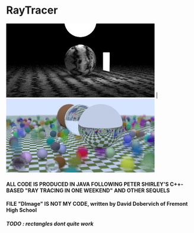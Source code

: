 # RayTracer

![](https://raw.githubusercontent.com/AKris0090/RayTracer/main/24lightImage.jpg?raw=true)  |  ![](https://raw.githubusercontent.com/AKris0090/RayTracer/main/16checkerBlurredImage.jpg?raw=true)

#### ALL CODE IS PRODUCED IN JAVA FOLLOWING PETER SHIRLEY'S C++-BASED "RAY TRACING IN ONE WEEKEND" AND OTHER SEQUELS
#### FILE "DImage" IS NOT MY CODE, written by David Dobervich of Fremont High School

##### TODO : rectangles dont quite work

